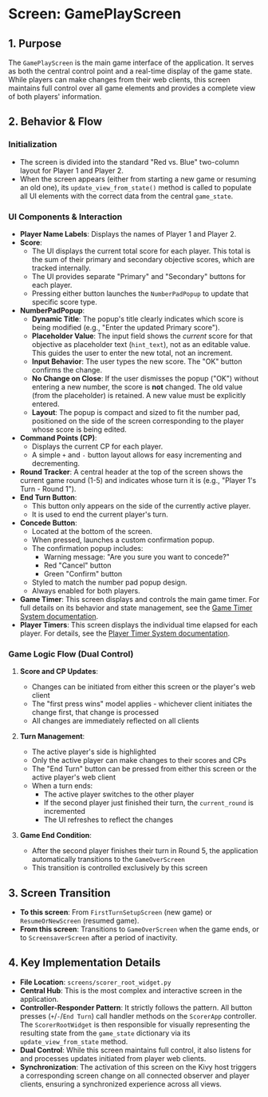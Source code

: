 # Screen: GamePlayScreen

## 1. Purpose

The `GamePlayScreen` is the main game interface of the application. It serves as both the central control point and a real-time display of the game state. While players can make changes from their web clients, this screen maintains full control over all game elements and provides a complete view of both players' information.

## 2. Behavior & Flow

### Initialization

- The screen is divided into the standard "Red vs. Blue" two-column layout for Player 1 and Player 2.
- When the screen appears (either from starting a new game or resuming an old one), its `update_view_from_state()` method is called to populate all UI elements with the correct data from the central `game_state`.

### UI Components & Interaction

- **Player Name Labels**: Displays the names of Player 1 and Player 2.
- **Score**:
  - The UI displays the current total score for each player. This total is the sum of their primary and secondary objective scores, which are tracked internally.
  - The UI provides separate "Primary" and "Secondary" buttons for each player.
  - Pressing either button launches the `NumberPadPopup` to update that specific score type.
- **NumberPadPopup**:
  - **Dynamic Title**: The popup's title clearly indicates which score is being modified (e.g., "Enter the updated Primary score").
  - **Placeholder Value**: The input field shows the _current_ score for that objective as placeholder text (`hint_text`), not as an editable value. This guides the user to enter the new total, not an increment.
  - **Input Behavior**: The user types the new score. The "OK" button confirms the change.
  - **No Change on Close**: If the user dismisses the popup ("OK") without entering a new number, the score is **not** changed. The old value (from the placeholder) is retained. A new value must be explicitly entered.
  - **Layout**: The popup is compact and sized to fit the number pad, positioned on the side of the screen corresponding to the player whose score is being edited.
- **Command Points (CP)**:
  - Displays the current CP for each player.
  - A simple `+` and `-` button layout allows for easy incrementing and decrementing.
- **Round Tracker**: A central header at the top of the screen shows the current game round (1-5) and indicates whose turn it is (e.g., "Player 1's Turn - Round 1").
- **End Turn Button**:
  - This button only appears on the side of the currently active player.
  - It is used to end the current player's turn.
- **Concede Button**:
  - Located at the bottom of the screen.
  - When pressed, launches a custom confirmation popup.
  - The confirmation popup includes:
    - Warning message: "Are you sure you want to concede?"
    - Red "Cancel" button
    - Green "Confirm" button
  - Styled to match the number pad popup design.
  - Always enabled for both players.
- **Game Timer**: This screen displays and controls the main game timer. For full details on its behavior and state management, see the [Game Timer System documentation](../../game_timer.md).
- **Player Timers**: This screen displays the individual time elapsed for each player. For details, see the [Player Timer System documentation](../../player_timer.md).

### Game Logic Flow (Dual Control)

1. **Score and CP Updates**:

   - Changes can be initiated from either this screen or the player's web client
   - The "first press wins" model applies - whichever client initiates the change first, that change is processed
   - All changes are immediately reflected on all clients

2. **Turn Management**:

   - The active player's side is highlighted
   - Only the active player can make changes to their scores and CPs
   - The "End Turn" button can be pressed from either this screen or the active player's web client
   - When a turn ends:
     - The active player switches to the other player
     - If the second player just finished their turn, the `current_round` is incremented
     - The UI refreshes to reflect the changes

3. **Game End Condition**:
   - After the second player finishes their turn in Round 5, the application automatically transitions to the `GameOverScreen`
   - This transition is controlled exclusively by this screen

## 3. Screen Transition

- **To this screen**: From `FirstTurnSetupScreen` (new game) or `ResumeOrNewScreen` (resumed game).
- **From this screen**: Transitions to `GameOverScreen` when the game ends, or to `ScreensaverScreen` after a period of inactivity.

## 4. Key Implementation Details

- **File Location**: `screens/scorer_root_widget.py`
- **Central Hub**: This is the most complex and interactive screen in the application.
- **Controller-Responder Pattern**: It strictly follows the pattern. All button presses (`+`/`-`/`End Turn`) call handler methods on the `ScorerApp` controller. The `ScorerRootWidget` is then responsible for visually representing the resulting state from the `game_state` dictionary via its `update_view_from_state` method.
- **Dual Control**: While this screen maintains full control, it also listens for and processes updates initiated from player web clients.
- **Synchronization**: The activation of this screen on the Kivy host triggers a corresponding screen change on all connected observer and player clients, ensuring a synchronized experience across all views.
